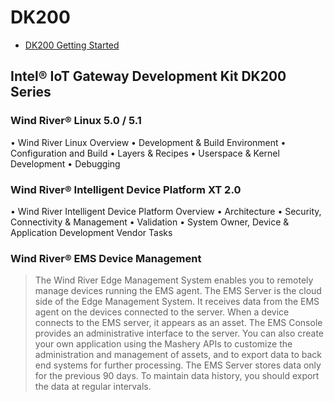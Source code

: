 DK200
==
- [DK200 Getting Started](http://www.intel.com/content/www/us/en/embedded/design-tools/evaluation-platforms/gateway-solutions/dk200-development-kit-getting-started-guide.html)

## Intel® IoT Gateway Development Kit DK200 Series



### Wind River® Linux 5.0 / 5.1

• Wind River Linux Overview
• Development & Build Environment
• Configuration and Build
• Layers & Recipes
• Userspace & Kernel Development
• Debugging

### Wind River® Intelligent Device Platform XT 2.0
• Wind River Intelligent Device Platform Overview
• Architecture
• Security, Connectivity & Management
• Validation
• System Owner, Device & Application Development Vendor Tasks

### Wind River® EMS Device Management 

> The Wind River Edge Management System enables you to remotely manage devices running the
EMS agent. The EMS Server is the cloud side of the Edge Management System. It receives data
from the EMS agent on the devices connected to the server.
When a device connects to the EMS server, it appears as an asset. The EMS Console provides an
administrative interface to the server. You can also create your own application using the
Mashery APIs to customize the administration and management of assets, and to export data to
back end systems for further processing.
The EMS Server stores data only for the previous 90 days. To maintain data history, you should
export the data at regular intervals.